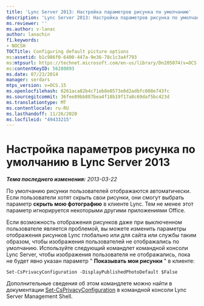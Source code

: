 ```yaml
---
title: 'Lync Server 2013: Настройка параметров рисунка по умолчанию'
description: 'Lync Server 2013: Настройка параметров рисунка по умолчанию.'
ms.reviewer: ''
ms.author: v-lanac
author: lanachin
f1.keywords:
- NOCSH
TOCTitle: Configuring default picture options
ms:assetid: b1c986f0-6400-447a-9e36-78c1c3a4f793
ms:mtpsurl: https://technet.microsoft.com/en-us/library/Dn205074(v=OCS.15)
ms:contentKeyID: 56280893
ms.date: 07/23/2014
manager: serdars
mtps_version: v=OCS.15
ms.openlocfilehash: 6261aca82b4c71eb8e0573e8d2adbfc008e743fc
ms.sourcegitcommit: 36fee89bb887bea4f18b19f17a8c69daf5bc423d
ms.translationtype: MT
ms.contentlocale: ru-RU
ms.lasthandoff: 11/26/2020
ms.locfileid: "49433215"
---
```

# <a name="configuring-default-picture-options-in-lync-server-2013"></a>Настройка параметров рисунка по умолчанию в Lync Server 2013

<div data-xmlns="http://www.w3.org/1999/xhtml">

<div class="topic" data-xmlns="http://www.w3.org/1999/xhtml" data-msxsl="urn:schemas-microsoft-com:xslt" data-cs="https://msdn.microsoft.com/">

<div data-asp="https://msdn2.microsoft.com/asp">



</div>

<div id="mainSection">

<div id="mainBody">

<span> </span>

_**Тема последнего изменения:** 2013-03-22_

По умолчанию рисунки пользователей отображаются автоматически. Если пользователи хотят скрыть свои рисунки, они смогут выбрать параметр **скрыть мою фотографию** в клиенте Lync. Тем не менее этот параметр игнорируется некоторыми другими приложениями Office.

Если возможность отображения рисунков даже при выключенном пользователе является проблемой, вы можете изменить параметры отображения рисунков Lync глобально или для сайта или службы таким образом, чтобы изображения пользователей не отображались по умолчанию. Используйте следующий командлет командной консоли Lync Server, чтобы изображения пользователя не отображались, пока не будет явно указан параметр " **Показывать мои рисунки** " в клиенте:

    Set-CsPrivacyConfiguration -DisplayPublishedPhotoDefault $False

Дополнительные сведения об этом командлете можно найти в документации [Set-CsPrivacyConfiguration](https://docs.microsoft.com/powershell/module/skype/Set-CsPrivacyConfiguration) в командной консоли Lync Server Management Shell.

</div>

<span> </span>

</div>

</div>

</div>

